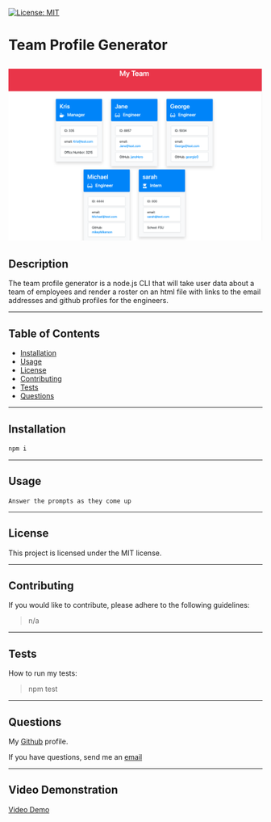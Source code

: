 [![License: MIT](https://img.shields.io/badge/License-MIT-yellow.svg)](https://opensource.org/licenses/MIT)     
  # Team Profile Generator

  ![Screenshot](./img/Screen%20Shot%202022-07-20%20at%2011.27.03%20PM.png)
  ---
  ## Description

  The team profile generator is a node.js CLI that will take user data about a team of employees and render a roster on an html file with links to the email addresses and github profiles for the engineers.

  ---
  ## Table of Contents

  - [Installation](#installation)
  - [Usage](#usage)
  - [License](#license)
  - [Contributing](#contributing)
  - [Tests](#tests)
  - [Questions](#questions)

  ---
  ## Installation

  ```bash
  npm i
  ```

  ---
  ## Usage

  ```
  Answer the prompts as they come up
  ```

  ---
  ## License

  
  This project is licensed under the MIT license.
  

  ---
  ## Contributing

  If you would like to contribute, please adhere to the following guidelines:
  >n/a

  ---
  ## Tests

  How to run my tests:
  >npm test
  
  ---
  ## Questions

  My [Github](https://github.com/RflctnOfU) profile.

  If you have questions, send me an [email](rflctnofu@hotmail.com)

  ---
  ## Video Demonstration

  [Video Demo](https://drive.google.com/file/d/19XL_bdTVJ0Yj48cJYiNTkelk_wcEIGZq/view)